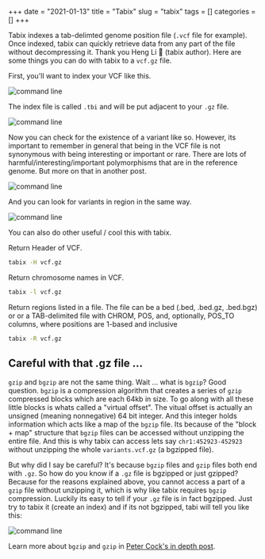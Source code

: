 +++ 
date = "2021-01-13"
title = "Tabix"
slug = "tabix"
tags = []
categories = []
+++

Tabix indexes a tab-delimted genome position file (`.vcf` file for example). Once indexed, tabix can quickly retrieve data from any part of the file without decompressing it. Thank you Heng Li 🙏 (tabix author). Here are some things you can do with tabix to a `vcf.gz` file.


First, you'll want to index your VCF like this.

![command line](/images/tabix_make_index.png)

The index file is called `.tbi` and will be put adjacent to your `.gz` file.

![command line](/images/tabix_index_made.png)

Now you can check for the existence of a variant like so. However, its important to remember in general that being in the VCF file is not synonymous with being interesting or important or rare. There are lots of harmful/interesting/important polymorphisms that are in the reference genome. But more on that in another post.

![command line](/images/tabix_one_variant.png)

And you can look for variants in region in the same way.

![command line](/images/tabix_region.png)

You can also do other useful / cool this with tabix.

Return Header of VCF.
```sh
tabix -H vcf.gz
```

Return chromosome names in VCF.
```sh
tabix -l vcf.gz
```

Return regions listed in a file. The file can be a bed (.bed, .bed.gz, .bed.bgz) or or a TAB-delimited file with CHROM, POS, and, optionally, POS_TO columns, where positions are 1-based and inclusive
```sh
tabix -R vcf.gz
```


## Careful with that .gz file ...

`gzip` and `bgzip` are not the same thing. Wait ... what is `bgzip`? Good question. `bgzip` is a compression algorithm that creates a series of `gzip` compressed blocks which are each 64kb in size. To go along with all these little blocks is whats called a "virtual offset". The vitual offset is actually an unsigned (meaning nonnegative) 64 bit integer. And this integer holds information which acts like a map of the `bgzip` file. Its because of the "block + map" structure that `bgzip` files can be accessed without unzipping the entire file. And this is why tabix can access lets say `chr1:452923-452923` without unzipping the whole `variants.vcf.gz` (a bgzipped file).

But why did I say be careful? It's because `bgzip` files and `gzip` files both end with `.gz`. So how do you know if a `.gz` file is bgzipped or just gzipped? Because for the reasons explained above, you cannot access a part of a `gzip` file without unzipping it, which is why like tabix requires `bgzip` compression. Luckily its easy to tell if your `.gz` file is in fact bgzipped. Just try to tabix it (create an index) and if its not bgzipped, tabi will tell you like this:

![command line](/images/tabix_not_bgzipped.png)

Learn more about `bgzip` and `gzip` in [Peter Cock's in depth post](https://blastedbio.blogspot.com/2011/11/bgzf-blocked-bigger-better-gzip.html).
